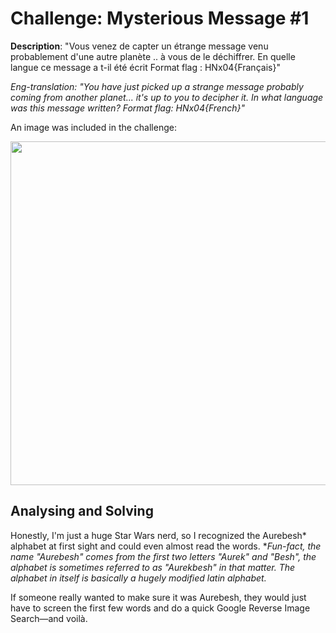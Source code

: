 # Challenge: Mysterious Message #1

**Description**: 
"Vous venez de capter un étrange message venu probablement d'une autre planète .. à vous de le déchiffrer. En quelle langue ce message a t-il été écrit Format flag : HNx04{Français}"

*Eng-translation: "You have just picked up a strange message probably coming from another planet... it's up to you to decipher it. In what language was this message written? Format flag: HNx04{French}"*

An image was included in the challenge:

<img src="https://github.com/user-attachments/assets/74abf9a2-d92f-49ad-8f66-b857b33e5007" width="550">

## Analysing and Solving

Honestly, I'm just a huge Star Wars nerd, so I recognized the Aurebesh* alphabet at first sight and could even almost read the words.
**Fun-fact, the name "Aurebesh" comes from the first two letters "Aurek" and "Besh", the alphabet is sometimes referred to as "Aurekbesh" in that matter. The alphabet in itself is basically a hugely modified latin alphabet.*

If someone really wanted to make sure it was Aurebesh, they would just have to screen the first few words and do a quick Google Reverse Image Search—and voilà.
